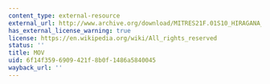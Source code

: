 ```yaml
---
content_type: external-resource
external_url: http://www.archive.org/download/MITRES21F.01S10_HIRAGANA_EXERCISES/3c8.mov
has_external_license_warning: true
license: https://en.wikipedia.org/wiki/All_rights_reserved
status: ''
title: MOV
uid: 6f14f359-6909-421f-8b0f-1486a5840045
wayback_url: ''
---
```

